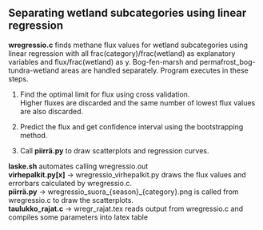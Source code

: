 ## Separating wetland subcategories using linear regression
**wregressio<area>.c** finds methane flux values for wetland subcategories using linear regression with all frac(category)/frac(wetland) as explanatory variables and flux/frac(wetland) as y. Bog-fen-marsh and permafrost_bog-tundra-wetland areas are handled separately. Program executes in these steps.

1. Find the optimal limit for flux using cross validation. \
   Higher fluxes are discarded and the same number of lowest flux values are also discarded.

2. Predict the flux and get confidence interval using the bootstrapping method.

3. Call **piirrä.py** to draw scatterplots and regression curves.

**laske.sh** automates calling wregressio<area>.out \
**virhepalkit.py[x]** &rarr; wregressio_virhepalkit.py draws the flux values and errorbars calculated by wregressio<area>.c. \
**piirrä.py** &rarr; wregressio\_suora_{season}_{category}.png is called from wregressio.c to draw the scatterplots. \
**taulukko_rajat.c** &rarr; wregr_rajat.tex reads output from wregressio.c and compiles some parameters into latex table
